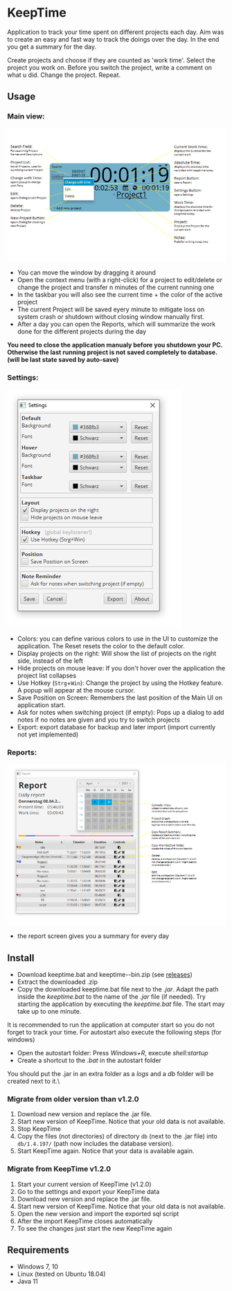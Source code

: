 # KeepTime

Application to track your time spent on different projects each day. Aim was to create an easy and fast way to track the doings over the day. In the end you get a summary for the day.

Create projects and choose if they are counted as 'work time'. Select the project you work on. Before you switch the project, write a comment on what u did. Change the project. Repeat.

## Usage

### Main view:
![Main Ui with description](readme/images/contextMenuDescription.png?raw=true "Main")  

+ You can move the window by dragging it around
+ Open the context menu (with a right-click) for a project to edit/delete or change the project and transfer n minutes of the current running one
+ In the taskbar you will also see the current time + the color of the active project
+ The current Project will be saved eyery minute to mitigate loss on system crash or shutdown without closing window manually first. 
+ After a day you can open the Reports, which will summarize the work done for the different projects during the day

**You need to close the application manualy before you shutdown your PC. Otherwise the last running project is not saved completely to database. (will be last state saved by auto-save)**

### Settings:
![Settings Screen](readme/images/settings.png?raw=true "Settings")

+ Colors: you can define various colors to use in the UI to customize the application. The Reset resets the color to the default color.
+ Display projects on the right: Will show the list of projects on the right side, instead of the left
+ Hide projects on mouse leave: If you don't hover over the application the project list collapses
+ Use Hotkey (`Strg`+`Win`): Change the project by using the Hotkey feature. A popup will appear at the mouse cursor.
+ Save Position on Screen: Remembers the last position of the Main UI on application start.
+ Ask for notes when switching project (if empty): Pops up a dialog to add notes if no notes are given and you try to switch projects
+ Export: export database for backup and later import (import currently not yet implemented)

### Reports:
![Report Screen](readme/images/reportDescription.png?raw=true "Report")

+ the report screen gives you a summary for every day

## Install

* Download keeptime.bat and keeptime-<version>-bin.zip (see [releases](https://github.com/doubleSlashde/KeepTime/releases))
* Extract the downloaded .zip
* Copy the downloaded keeptime.bat file next to the *.jar*. Adapt the path inside the *keeptime.bat* to the name of the *.jar* file (if needed). Try starting the application by executing the *keeptime.bat* file. The start may take up to one minute.

It is recommended to run the application at computer start so you do not forget to track your time. For autostart also execute the following steps (for windows)
* Open the autostart folder: Press *Windows+R*, execute *shell:startup*
* Create a shortcut to the *.bat* in the autostart folder

You should put the .jar in an extra folder as a *logs* and a *db* folder will be created next to it.\

### Migrate from older version than v1.2.0

1. Download new version and replace the .jar file.
2. Start new version of KeepTime. Notice that your old data is not available.
3. Stop KeepTime
4. Copy the files (not directories) of directory `db` (next to the .jar file) into `db/1.4.197/` (path now includes the database version).
5. Start KeepTime again. Notice that your data is available again.

### Migrate from KeepTime v1.2.0

1. Start your current version of KeepTime (v1.2.0)
2. Go to the settings and export your KeepTime data 
3. Download new version and replace the .jar file. 
4. Start new version of KeepTime. Notice that your old data is not available. 
5. Open the new version and import the exported sql script 
6. After the import KeepTime closes automatically
7. To see the changes just start the new KeepTime again

## Requirements

* Windows 7, 10
* Linux (tested on Ubuntu 18.04)
* Java 11



